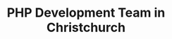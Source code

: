 ---
title: PHP Development Team in Christchurch
permalink: /landings/locations/christchurch/developer/php
technology: PHP
location: Christchurch
---